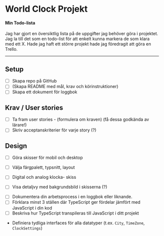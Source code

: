 # World Clock Projekt

#### **Min Todo-lista**

Jag har gjort en översiktlig lista på de uppgifter jag behöver göra i projektet.
Jag la till det som en todo-list för att enkelt kunna markera de som klara med ett X. Hade jag haft ett större projekt hade jag föredragit att göra en Trello.

---

## Setup

- [ ] Skapa repo på GitHub
- [ ] (Skapa README med mål, krav och körinstruktioner)
- [ ] Skapa ett dokument för loggbok

## Krav / User stories

- [ ] Ta fram user stories - (formulera om kraven) (få dessa godkända av lärare!)
- [ ] Skriv acceptanskriterier för varje story (?)

## Design

- [ ] Göra skisser för mobil och desktop
- [ ] Välja färgpalett, typsnitt, layout
- [ ] Digital och analog klocka- skiss
- [ ] Visa detaljvy med bakgrundsbild i skisserna (?)


* [ ] Dokumentera din arbetsprocess i en loggbok eller liknande.
* [ ] Förklara minst 3 ställen där TypeScript ger fördelar jämfört med JavaScript i din kod
* [ ] Beskriva hur TypeScript transpileras till JavaScript i ditt projekt

* Definiera tydliga interfaces för alla datatyper (t.ex. `City`, `TimeZone`, `ClockSettings`)
